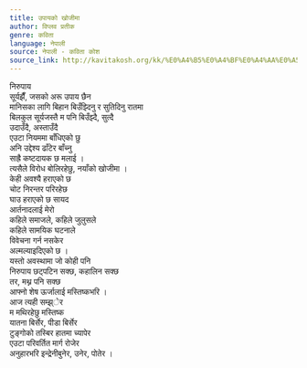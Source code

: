 ```yaml
---
title: उपायको खोजीमा
author: विप्लव प्रतीक
genre: कविता
language: नेपाली
source: नेपाली - कविता कोश
source_link: http://kavitakosh.org/kk/%E0%A4%B5%E0%A4%BF%E0%A4%AA%E0%A5%8D%E0%A4%B2%E0%A4%B5_%E0%A4%AA%E0%A5%8D%E0%A4%B0%E0%A4%A4%E0%A5%80%E0%A4%95
---
```


निरुपाय  
सूर्यझैँ, जसको अरू उपाय छैन  
मानिसका लागि बिहान बिउँझ्दिनु र सुतिदिनु रातमा  
बिलकुल सूर्यजस्तै म पनि बिउँझ्दै, सुत्दै  
उदाउँदै, अस्ताउँदै  
एउटा नियममा बाँधिएको छु  
अनि उद्देश्य ढाँटेर बाँच्नु  
साह्रै कष्टदायक छ मलाई ।  
त्यसैले विरोध बोलिरहेछु, नयाँको खोजीमा ।  
केही अवश्यै हराएको छ  
चोट निरन्तर परिरहेछ  
घाउ हराएको छ सायद  
आर्तनादलाई मेरो  
कहिले समाजले, कहिले जुलुसले  
कहिले सामयिक घटनाले  
विवेचना गर्न नसकेर  
अल्मल्याइदिएको छ ।  
यस्तो अवस्थामा जो कोही पनि  
निरुपाय छट्पटिन सक्छ, कहालिन सक्छ  
तर, मथ्न पनि सक्छ  
आफ्नो शेष ऊर्जालाई मस्तिष्कभरि ।  
आज त्यही सम्झ्ेर  
म मथिरहेछु मस्तिष्क  
यातना बिर्सेर, पीडा बिर्सेर  
टुङ्गोको तस्बिर हातमा च्यापेर  
एउटा परिवर्तित मार्ग रोजेर  
अनुहारभरि इन्द्रेनीबुनेर, उनेर, पोतेर ।
